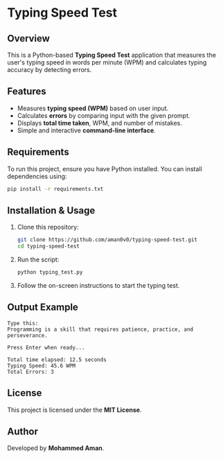 # Typing Speed Test

## Overview
This is a Python-based **Typing Speed Test** application that measures the user's typing speed in words per minute (WPM) and calculates typing accuracy by detecting errors.

## Features
- Measures **typing speed (WPM)** based on user input.
- Calculates **errors** by comparing input with the given prompt.
- Displays **total time taken**, WPM, and number of mistakes.
- Simple and interactive **command-line interface**.

## Requirements
To run this project, ensure you have Python installed. You can install dependencies using:

```sh
pip install -r requirements.txt
```

## Installation & Usage
1. Clone this repository:
   ```sh
   git clone https://github.com/aman0v0/typing-speed-test.git
   cd typing-speed-test
   ```
2. Run the script:
   ```sh
   python typing_test.py
   ```
3. Follow the on-screen instructions to start the typing test.

## Output Example
```
Type this:
Programming is a skill that requires patience, practice, and perseverance.

Press Enter when ready...

Total time elapsed: 12.5 seconds
Typing Speed: 45.6 WPM
Total Errors: 3
```

## License
This project is licensed under the **MIT License**.

## Author
Developed by **Mohammed Aman**.

